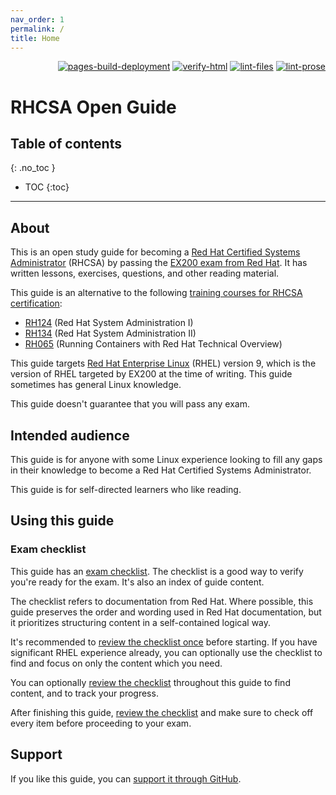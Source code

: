 ```yaml
---
nav_order: 1
permalink: /
title: Home
---
```


<p align="right">
  <a href="https://github.com/rbong/rhcsa-open-guide/actions/workflows/pages/pages-build-deployment"><img src="https://github.com/rbong/rhcsa-open-guide/actions/workflows/pages/pages-build-deployment/badge.svg" alt="pages-build-deployment"></a>
  <a href="https://github.com/rbong/rhcsa-open-guide/actions/workflows/verify-html.yml"><img src="https://github.com/rbong/rhcsa-open-guide/actions/workflows/verify-html.yml/badge.svg" alt="verify-html"></a>
  <a href="https://github.com/rbong/rhcsa-open-guide/actions/workflows/lint-files.yml"><img src="https://github.com/rbong/rhcsa-open-guide/actions/workflows/lint-files.yml/badge.svg" alt="lint-files"></a>
  <a href="https://github.com/rbong/rhcsa-open-guide/actions/workflows/lint-prose.yml"><img src="https://github.com/rbong/rhcsa-open-guide/actions/workflows/lint-prose.yml/badge.svg" alt="lint-prose"></a>
</p>

<h1 class="no_toc">RHCSA Open Guide</h1>

## Table of contents

{: .no_toc }

<!-- prettier-ignore -->
- TOC
{:toc}

---

## About

This is an open study guide for becoming a [Red Hat Certified Systems Administrator](https://www.redhat.com/en/services/certification/rhcsa) (RHCSA)
by passing the [EX200 exam from Red Hat](https://www.redhat.com/en/services/training/ex200-red-hat-certified-system-administrator-rhcsa-exam).
It has written lessons, exercises, questions, and other reading material.

This guide is an alternative to the following [training courses for RHCSA certification](https://www.redhat.com/en/services/certification/rhcsa?pfe-zeueqhsom=training):

- [RH124](https://www.redhat.com/en/services/training/rh124-red-hat-system-administration-i) (Red Hat System Administration I)
- [RH134](https://www.redhat.com/en/services/training/rh124-red-hat-system-administration-i) (Red Hat System Administration II)
- [RH065](https://www.redhat.com/en/services/training/rh065-running-containers-red-hat-technical-overview) (Running Containers with Red Hat Technical Overview)

This guide targets [Red Hat Enterprise Linux](https://www.redhat.com/en/technologies/linux-platforms/enterprise-linux) (RHEL) version 9,
which is the version of RHEL targeted by EX200 at the time of writing.
This guide sometimes has general Linux knowledge.

This guide doesn't guarantee that you will pass any exam.

## Intended audience

This guide is for anyone with some Linux experience looking to fill any gaps in their knowledge to become a Red Hat Certified Systems Administrator.

This guide is for self-directed learners who like reading.

## Using this guide

### Exam checklist

This guide has an [exam checklist](exam-checklist).
The checklist is a good way to verify you're ready for the exam.
It's also an index of guide content.

The checklist refers to documentation from Red Hat.
Where possible, this guide preserves the order and wording used in Red Hat documentation, but it prioritizes structuring content in a self-contained logical way.

It's recommended to [review the checklist once](exam-checklist) before starting.
If you have significant RHEL experience already, you can optionally use the checklist to find and focus on only the content which you need.

You can optionally [review the checklist](exam-checklist) throughout this guide to find content, and to track your progress.

After finishing this guide, [review the checklist](exam-checklist) and make sure to check off every item before proceeding to your exam.

## Support

If you like this guide, you can [support it through GitHub](https://github.com/sponsors/rbong).
